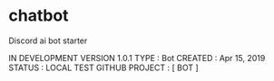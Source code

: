 # chatbot
Discord ai bot starter

IN DEVELOPMENT
VERSION 1.0.1
TYPE : Bot
CREATED : Apr 15, 2019
STATUS : LOCAL TEST
GITHUB PROJECT : [ BOT ]
